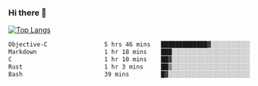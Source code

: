 ### Hi there 👋

<!--
**3Xpl0it3r/3Xpl0it3r** is a ✨ _special_ ✨ repository because its `README.md` (this file) appears on your GitHub profile.

Here are some ideas to get you started:

- 🔭 I’m currently working on ...
- 🌱 I’m currently learning ...
- 👯 I’m looking to collaborate on ...
- 🤔 I’m looking for help with ...
- 💬 Ask me about ...
- 📫 How to reach me: ...
- 😄 Pronouns: ...
- ⚡ Fun fact: ...
-->


[![Top Langs](https://github-readme-stats.vercel.app/api/top-langs/?username=3Xpl0it3r&layout=compact)](https://github.com/3Xpl0it3r/3Xpl0it3r)

<!--START_SECTION:waka-->

```txt
Objective-C                5 hrs 46 mins   █████████████▓░░░░░░░░░░░   54.81 %
Markdown                   1 hr 18 mins    ███░░░░░░░░░░░░░░░░░░░░░░   12.50 %
C                          1 hr 10 mins    ██▓░░░░░░░░░░░░░░░░░░░░░░   11.18 %
Rust                       1 hr 3 mins     ██▒░░░░░░░░░░░░░░░░░░░░░░   09.98 %
Bash                       39 mins         █▓░░░░░░░░░░░░░░░░░░░░░░░   06.21 %
```

<!--END_SECTION:waka-->
